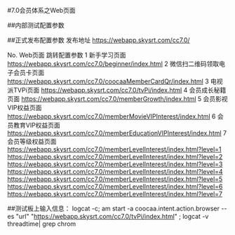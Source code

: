 #7.0会员体系之Web页面

##内部测试配置参数



##正式发布配置参数
发布地址	https://webapp.skysrt.com/cc7.0/			

No.	Web页面						跳转配置参数
1	新手学习页面				https://webapp.skysrt.com/cc7.0/beginner/index.html
2	微信扫二维码领取电子会员卡页面 	https://webapp.skysrt.com/cc7.0/coocaaMemberCardQr/index.html
3	电视派TVPi页面  				https://webapp.skysrt.com/cc7.0/tvPi/index.html
4	会员成长秘籍页面 				https://webapp.skysrt.com/cc7.0/memberGrowth/index.html
5	会员影视VIP权益页面 			https://webapp.skysrt.com/cc7.0/memberMovieVIPInterest/index.html
6	会员教育VIP权益页面 			https://webapp.skysrt.com/cc7.0/memberEducationVIPInterest/index.html
7	会员等级权益页面 				https://webapp.skysrt.com/cc7.0/memberLevelInterest/index.html?level=1
							https://webapp.skysrt.com/cc7.0/memberLevelInterest/index.html?level=2
							https://webapp.skysrt.com/cc7.0/memberLevelInterest/index.html?level=3
							https://webapp.skysrt.com/cc7.0/memberLevelInterest/index.html?level=4
							https://webapp.skysrt.com/cc7.0/memberLevelInterest/index.html?level=5
							https://webapp.skysrt.com/cc7.0/memberLevelInterest/index.html?level=6
							https://webapp.skysrt.com/cc7.0/memberLevelInterest/index.html?level=7

##测试板上输入信息：
logcat -c;  am start -a coocaa.intent.action.browser --es "url" "https://webapp.skysrt.com/cc7.0/tvPi/index.html" ; logcat  -v threadtime| grep chrom 